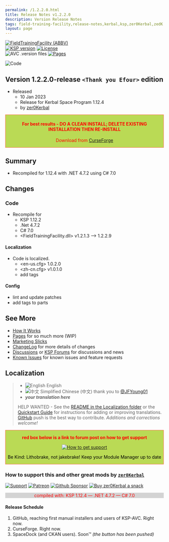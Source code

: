 ```yaml
---
permalink: /1.2.2.0.html
title: Release Notes v1.2.2.0
description: Version Release Notes
tags: field-training-facility,release-notes,kerbal,ksp,zer0Kerbal,zedK
layout: page
---
```

<!-- ReleaseLayout.md v1.3.4.4
Field Training Facility (FTF)
created: 11 Aug 2018
updated: 28 Dec 2022 -->

[![FieldTrainingFacility (ABBV)][MOD:shd:stat]][MOD:forum]  
[![KSP version][KSP:shd:stat]][KSP:url] [![License][LIC:shd]][LIC:url]  
![AVC .version files][AVCVAL:shd] [![Pages][MOD:pages:shd]][MOD:pages]

![Code][CODE:shd]

## Version 1.2.2.0-release `<Thank you Efour>` edition

* Released
  * 10 Jan 2023
  * Release for Kerbal Space Program 1.12.4
  * by [zer0Kerbal](https://github.com/zer0Kerbal)

<div style="border:0.5px solid Tomato; background-color: #bada55; color: #FF0000; text-align:center"><h4>
<b>For best results - DO A CLEAN INSTALL; DELETE EXISTING INSTALLATION THEN RE-INSTALL</b></h4><p>Download from <a href="https://www.curseforge.com/kerbal/ksp-mods/FieldTrainingFacility/files">CurseForge</a></p></div>

## Summary

* Recompiled for 1.12.4 with .NET 4.7.2 using C# 7.0

## Changes

### Code

* Recompile for
  * KSP 1.12.2
  * .Net 4.7.2
  * C# 7.0
  * <FieldTrainingFacility.dll> v1.2.1.3 --> 1.2.2.9

#### Localization

* Code is localized.
  * <en-us.cfg> 1.0.2.0
  * <zh-cn.cfg> v1.0.1.0
  * add tags

#### Config

* lint and update patches
* add tags to parts

## See More

* [How It Works][MOD:works]
* [Pages][MOD:pages] for so much more (WIP)
* [Marketing Slicks][MOD:markt]
* [ChangeLog][MOD:chlog] for more details of changes
* [Discussions][MOD:discu] or [KSP Forums][MOD:forum] for discussions and news
* [Known Issues][MOD:issue] for known issues and feature requests

## Localization

>* ![English][EN] English
>* ![中文][CN] Simplified Chinese (中文) thank you to [@JFYoung01](https://github.com/JFYoung01)
>* ***your translation here***
>
> HELP WANTED - See the [README in the Localization folder][lreadme] or the [Quickstart Guide][qstart] for instructions for adding or improving translations. [GitHub][GitHub:url] push is the best way to contribute. *Additions and corrections welcome!*

<div style="border:0.5px solid Tomato; background-color: #BADA55; color: #FF0000; text-align:center">
  <p><b>red box below is a link to forum post on how to get support</b></p>
  <a href="https://forum.kerbalspaceprogram.com/index.php?/topic/83212-*">
    <p><img src="https://i.postimg.cc/vHP6zmrw/image.png" alt="How to get support"></p></a>
  <p style="color: #000000;">Be Kind: Lithobrake, not jakebrake! Keep your Module Manager up to date</p>
</div>

### How to support this and other great mods by [`zer0Kerbal`][zer0Kerbal]  

[![Support][PAYPAL:img]][PAYPAL:url] [![Patreon][PATREON:img]][PATREON:url] [![Github Sponsor][GSPONS:img]][GSPONS:url] [![Buy zer0Kerbal a snack][BMCC:img]][BMCC:url]  

<div style="border:0.5px solid #BADASS; background-color: lightgrey; color: #FF0000; text-align:center">compiled with: KSP 1.12.4 — .NET 4.7.2 — C# 7.0</div>

#### Release Schedule

1. GitHub, reaching first manual installers and users of KSP-AVC. Right now.  
2. CurseForge. Right now.  
3. SpaceDock (and CKAN users). Soon™ *(the button has been pushed)*

<!-- links -->
[MOD:chlog]: https://raw.githubusercontent.com/zer0Kerbal/FieldTrainingFacility/master/changelog.md "Changelog"
[MOD:discu]: https://github.com/zer0Kerbal/FieldTrainingFacility/discussions/ "Discussions"
[MOD:forum]: https://forum.kerbalspaceprogram.com/index.php?/topic/188841-*/ "Field Training Facility (FTF) forum thread"
[MOD:issue]: https://github.com/zer0Kerbal/FieldTrainingFacility/issues/ "Issue Tracker"
[MOD:markt]: https://zer0kerbal.github.io/FieldTrainingFacility/Marketing "Marketing Slicks"
[MOD:pages]: https://zer0kerbal.github.io/FieldTrainingFacility/ "GitHub Pages"
[MOD:works]: https://zer0kerbal.github.io/FieldTrainingFacility/HowItWorks "How It Works"

[MOD:pages:shd]: https://img.shields.io/badge/GitHub-Pages-white?style=plastic&labelColor=9cf&logoColor=181717&logo=github/ "GitHub IO"

[MOD:shd:stat]: https://img.shields.io/badge/Field%20Training%20Facility%20(FTF)%20-v1.2.2.0--release-BADA55.svg?style=plastic&labelColor=darkgreen/ "1.2.2.0-release"

[Code:shd]: https://img.shields.io/badge/CODE-%3C.NET%204.7.2%3E%20%3CC%207.0%3E-darkblue?style=plastic&labelColor=66ccff "Code"

[GITHUB:url]: https://github.com/zer0Kerbal/FieldTrainingFacility/ "GitHub"

[KSP:url]: http://kerbalspaceprogram.com/ "Kerbal Space Program"
[KSP:shd:stat]: https://img.shields.io/badge/KSP-1.12.4-blue.svg?style=plastic&labelColor=black/ "Kerbal Space Program"

<!---  GPLv3 license -->
[LIC:url]: https://www.gnu.org/licenses/gpl-3.0-standalone.html "GPLv3"
[LIC:shd]: https://img.shields.io/badge/License-GPL--3.0-A42E2B?labelColor=white&style=plastic&logoColor=A42E2B&logo=gnu "GPL-3.0"

[AVCVAL:shd]: https://github.com/zer0Kerbal/FieldTrainingFacility/actions/workflows/AVC-VersionFileValidator.yml/badge.svg?style=plastic&labelColor=black "AVC Valid"

[PAYPAL:img]: https://img.shields.io/badge/Buy%20me%20some%20-LFO-BADA55?style=for-the-badge&logo=paypal&labelColor=FFDD00 "PayPal"
[PAYPAL:url]: https://www.paypal.com/donate?hosted_button_id=DC22YHMEJREKL "PayPal"
[PATREON:img]: https://img.shields.io/badge/Patreon%20-Patreonize-FF424D?style=for-the-badge&logo=patreon "Patreon"
[PATREON:url]: https://www.patreon.com/bePatron?u=23390503 "Patreon"
[GSPONS:img]: https://img.shields.io/badge/Github%20-Sponsor-EA4AAA?style=for-the-badge&logo=githubsponsors "Github Sponsors"
[GSPONS:url]: https://github.com/sponsors/zer0Kerbal "Github Sponsors"
[BMCC:img]: https://img.shields.io/badge/Buy%20Me%20a%20-Snack!-FFDD00?style=for-the-badge&logo=buymeacoffee "Buy Me A Snack"
[BMCC:url]: https://buymeacoffee.com/zer0Kerbal "Buy Me A Snack"
[lreadme]: https://github.com/zer0Kerbal/zer0Kerbal/blob/master/Localization/readme.md "Localization Readme"
[qstart]: https://github.com/zer0Kerbal/zer0Kerbal/blob/master/Localization/quickstart.md "Quickstart"
[EN]: https://raw.githubusercontent.com/zer0Kerbal/zer0Kerbal/master/img/EN.png "English"
[BR]: https://raw.githubusercontent.com/zer0Kerbal/zer0Kerbal/master/img/BR.png "Português Brasil"
[CN]: https://raw.githubusercontent.com/zer0Kerbal/zer0Kerbal/master/img/CH.png "中文"
[DE]: https://raw.githubusercontent.com/zer0Kerbal/zer0Kerbal/master/img/DE.png "Deutsch"
[ES]: https://raw.githubusercontent.com/zer0Kerbal/zer0Kerbal/master/img/ES.png "Español"
[FR]: https://raw.githubusercontent.com/zer0Kerbal/zer0Kerbal/master/img/FR.png "Français"
[IT]: https://raw.githubusercontent.com/zer0Kerbal/zer0Kerbal/master/img/IT.png "Italiano"
[JA]: https://raw.githubusercontent.com/zer0Kerbal/zer0Kerbal/master/img/JA.png "日本語"
[KO]: https://raw.githubusercontent.com/zer0Kerbal/zer0Kerbal/master/img/KO.png "한국어"
[MX]: https://raw.githubusercontent.com/zer0Kerbal/zer0Kerbal/master/img/MX.png "Mexicano Español"
[NL]: https://raw.githubusercontent.com/zer0Kerbal/zer0Kerbal/master/img/NL.png "Dutch"
[NO]: https://raw.githubusercontent.com/zer0Kerbal/zer0Kerbal/master/img/NO.png "Norsk"
[PO]: https://raw.githubusercontent.com/zer0Kerbal/zer0Kerbal/master/img/PO.png "Polski"
[RU]: https://raw.githubusercontent.com/zer0Kerbal/zer0Kerbal/master/img/RU.png "Русский"
[SW]: https://raw.githubusercontent.com/zer0Kerbal/zer0Kerbal/master/img/SW.png "Svenska"
[TR]: https://raw.githubusercontent.com/zer0Kerbal/zer0Kerbal/master/img/TR.png "Türk"
[TW]: https://raw.githubusercontent.com/zer0Kerbal/zer0Kerbal/master/img/TW.png "国语"

[zer0Kerbal]: https://forum.kerbalspaceprogram.com/index.php?/profile/190933-*/ "zer0Kerbal"

<!-- This File: CC BY-ND 4.0 by zer0Kerbal -->